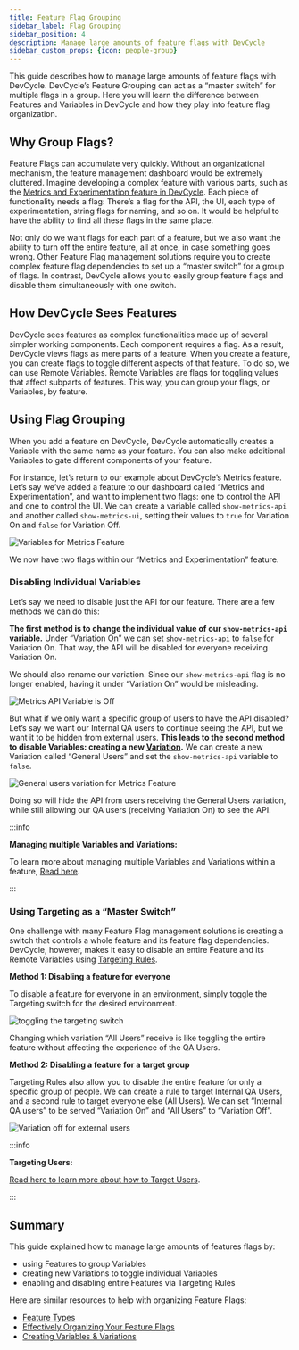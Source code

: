 ```yaml
---
title: Feature Flag Grouping
sidebar_label: Flag Grouping
sidebar_position: 4
description: Manage large amounts of feature flags with DevCycle
sidebar_custom_props: {icon: people-group}
---
```


This guide describes how to manage large amounts of feature flags with DevCycle. DevCycle’s Feature Grouping can act as a “master switch” for multiple flags in a group. Here you will learn the difference between Features and Variables in DevCycle and how they play into feature flag organization.

## Why Group Flags?

Feature Flags can accumulate very quickly. Without an organizational mechanism, the feature management dashboard would be extremely cluttered. Imagine developing a complex feature with various parts, such as the [Metrics and Experimentation feature in DevCycle](/extras/metrics/feature-experimentation). Each piece of functionality needs a flag: There’s a flag for the API, the UI, each type of experimentation, string flags for naming, and so on. It would be helpful to have the ability to find all these flags in the same place.

Not only do we want flags for each part of a feature, but we also want the ability to turn off the entire feature, all at once, in case something goes wrong. Other Feature Flag management solutions require you to create complex feature flag dependencies to set up a “master switch” for a group of flags. In contrast, DevCycle allows you to easily group feature flags and disable them simultaneously with one switch.

## How DevCycle Sees Features

DevCycle sees features as complex functionalities made up of several simpler working components. Each component requires a flag. As a result, DevCycle views flags as mere parts of a feature. When you create a feature, you can create flags to toggle different aspects of that feature. To do so, we can use Remote Variables. Remote Variables are flags for toggling values that affect subparts of features. This way, you can group your flags, or Variables, by feature.

## Using Flag Grouping

When you add a feature on DevCycle, DevCycle automatically creates a Variable with the same name as your feature. You can also make additional Variables to gate different components of your feature.

For instance, let’s return to our example about DevCycle’s Metrics feature. Let’s say we’ve added a feature to our dashboard called “Metrics and Experimentation”, and want to implement two flags: one to control the API and one to control the UI. We can create a variable called `show-metrics-api` and another called `show-metrics-ui`, setting their values to `true` for Variation On and `false` for Variation Off.

![Variables for Metrics Feature](/july-2022-metrics-example-variables.png)

We now have two flags within our “Metrics and Experimentation” feature. 

### Disabling Individual Variables

Let’s say we need to disable just the API for our feature. There are a few methods we can do this:

**The first method is to change the individual value of our `show-metrics-api` variable.** Under “Variation On” we can set `show-metrics-api` to `false` for Variation On. That way, the API will be disabled for everyone receiving Variation On. 

We should also rename our variation. Since our `show-metrics-api` flag is no longer enabled, having it under “Variation On” would be misleading.

![Metrics API Variable is Off](/july-2022-metrics-api-false.png)

But what if we only want a specific group of users to have the API disabled? Let’s say we want our Internal QA users to continue seeing the API, but we want it to be hidden from external users. **This leads to the second method to disable Variables: creating a new [Variation](/essentials/variables).** We can create a new Variation called “General Users” and set the `show-metrics-api` variable to `false`.

![General users variation for Metrics Feature](/july-2022-general-users-variation.png)

Doing so will hide the API from users receiving the General Users variation, while still allowing our QA users (receiving Variation On) to see the API.

:::info

**Managing multiple Variables and Variations:**

To learn more about managing multiple Variables and Variations within a feature, [Read here](/essentials/variables).

:::

### Using Targeting as a “Master Switch”

One challenge with many Feature Flag management solutions is creating a switch that controls a whole feature and its feature flag dependencies. DevCycle, however, makes it easy to disable an entire Feature and its Remote Variables using [Targeting Rules](/essentials/targeting).

**Method 1: Disabling a feature for everyone**

To disable a feature for everyone in an environment, simply toggle the Targeting switch for the desired environment.

![toggling the targeting switch](/july-2022-targeting-toggle.gif)

Changing which variation “All Users” receive is like toggling the entire feature without affecting the experience of the QA Users. 

**Method 2: Disabling a feature for a target group**

Targeting Rules also allow you to disable the entire feature for only a specific group of people. We can create a rule to target Internal QA Users, and a second rule to target everyone else (All Users). We can set “Internal QA users” to be served “Variation On” and “All Users” to “Variation Off”.

![Variation off for external users](/july-2022-metrics-targeting-variation-off.png)


:::info

**Targeting Users:**

[Read here to learn more about how to Target Users](/essentials/targeting).


:::

## Summary

This guide explained how to manage large amounts of features flags by:

- using Features to group Variables
- creating new Variations to toggle individual Variables
- enabling and disabling entire Features via Targeting Rules

Here are similar resources to help with organizing Feature Flags:

- [Feature Types](/essentials/features)
- [Effectively Organizing Your Feature Flags](/best-practices/effectively-organizing-feature-flags)
- [Creating Variables & Variations](/essentials/variables)

